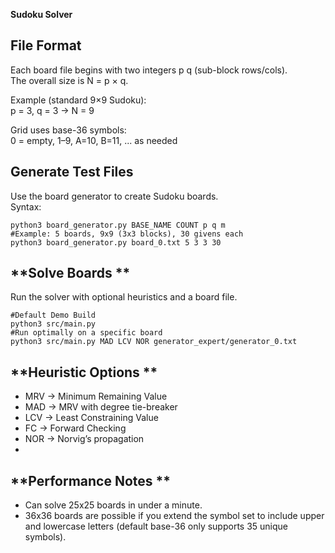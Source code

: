 **Sudoku Solver**  

**File Format**  
-------------
Each board file begins with two integers p q (sub-block rows/cols).  
The overall size is N = p × q.  

Example (standard 9×9 Sudoku):  
p = 3, q = 3 → N = 9  

Grid uses base-36 symbols:  
0 = empty, 1–9, A=10, B=11, ... as needed  


**Generate Test Files**  
-------------------
Use the board generator to create Sudoku boards.  
Syntax:
```
python3 board_generator.py BASE_NAME COUNT p q m
#Example: 5 boards, 9x9 (3x3 blocks), 30 givens each
python3 board_generator.py board_0.txt 5 3 3 30
```
**Solve Boards  **
------------
Run the solver with optional heuristics and a board file.
```
#Default Demo Build
python3 src/main.py
#Run optimally on a specific board
python3 src/main.py MAD LCV NOR generator_expert/generator_0.txt
```
**Heuristic Options  **
-----------------
- MRV   → Minimum Remaining Value  
- MAD   → MRV with degree tie-breaker  
- LCV   → Least Constraining Value  
- FC    → Forward Checking  
- NOR   → Norvig’s propagation
- 

**Performance Notes  **
-----------------
- Can solve 25x25 boards in under a minute.  
- 36x36 boards are possible if you extend the symbol set to include upper and lowercase letters (default base-36 only supports 35 unique symbols).  
